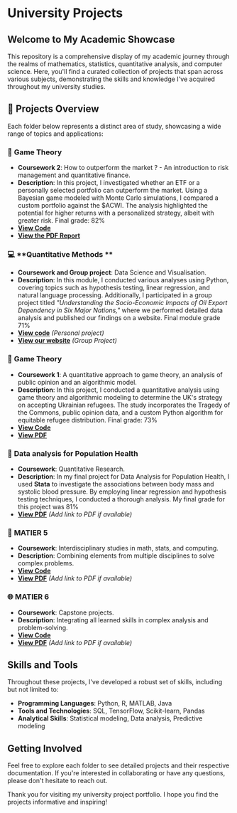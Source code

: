 # University Projects

## Welcome to My Academic Showcase

This repository is a comprehensive display of my academic journey through the realms of mathematics, statistics, quantitative analysis, and computer science. Here, you'll find a curated collection of projects that span across various subjects, demonstrating the skills and knowledge I've acquired throughout my university studies.

## 📂 Projects Overview

Each folder below represents a distinct area of study, showcasing a wide range of topics and applications:

### 🧮 **Game Theory**
- **Coursework 2**: How to outperform the market ? - An introduction to risk management and quantitative finance.
- **Description**: In this project, I investigated whether an ETF or a personally selected portfolio can outperform the market. Using a Bayesian game modeled with Monte Carlo simulations, I compared a custom portfolio against the $ACWI. The analysis highlighted the potential for higher returns with a personalized strategy, albeit with greater risk. Final grade: 82%
- **[View Code](https://github.com/Raphaeldavid203/University-Projects/blob/main/Game%20Theory%20Research%202/quantitative_solutions.ipynb)**
- **[View the PDF Report](https://drive.google.com/file/d/1m3mumh0lodxSIoe8QLEsLYkxbPOkbOHF/view?usp=share_link)**

### 💻 **Quantitative Methods **
- **Coursework and Group project**: Data Science and Visualisation.
- **Description**: In this module, I conducted various analyses using Python, covering topics such as hypothesis testing, linear regression, and natural language processing. Additionally, I participated in a group project titled *"Understanding the Socio-Economic Impacts of Oil Export Dependency in Six Major Nations,"* where we performed detailed data analysis and published our findings on a website. Final module grade 71%
- **[View code](https://github.com/Raphaeldavid203/QM2/tree/main/notebooks)** *(Personal project)* 
- **[View our website](https://medioniraphael.wixsite.com/mysite)** *(Group Project)*

### 🧮 **Game Theory**
- **Coursework 1**: A quantitative approach to game theory, an analysis of public opinion and an algorithmic model.
- **Description**: In this project, I conducted a quantitative analysis using game theory and algorithmic modeling to determine the UK's strategy on accepting Ukrainian refugees. The study incorporates the Tragedy of the Commons, public opinion data, and a custom Python algorithm for equitable refugee distribution. Final grade: 73%
- **[View Code](https://github.com/Raphaeldavid203/University-Projects/blob/main/ERDM_.ipynb)**
- **[View PDF](https://drive.google.com/file/d/1clXLGNg3nWJjcq4oaFKlspSJa43Eku--/view?usp=share_link)**  

### 🧬 **Data analysis for Population Health**
- **Coursework**: Quantitative Research.
- **Description**: In my final project for Data Analysis for Population Health, I used **Stata** to investigate the associations between body mass and systolic blood pressure. By employing linear regression and hypothesis testing techniques, I conducted a thorough analysis. My final grade for this project was 81%
- **[View PDF](https://drive.google.com/file/d/1OEYBQKVmvvtCGFWSfacP5z9-_RHLIVEL/view?usp=share_link)**  *(Add link to PDF if available)*


### 🧬 **MATIER 5**
- **Coursework**: Interdisciplinary studies in math, stats, and computing.
- **Description**: Combining elements from multiple disciplines to solve complex problems.
- **[View Code](https://github.com/yourusername/university-projects/tree/master/MATIER5)**
- **[View PDF](#)**  *(Add link to PDF if available)*

### 🌐 **MATIER 6**
- **Coursework**: Capstone projects.
- **Description**: Integrating all learned skills in complex analysis and problem-solving.
- **[View Code](https://github.com/yourusername/university-projects/tree/master/MATIER6)**
- **[View PDF](#)**  *(Add link to PDF if available)*

## Skills and Tools

Throughout these projects, I've developed a robust set of skills, including but not limited to:

- **Programming Languages**: Python, R, MATLAB, Java
- **Tools and Technologies**: SQL, TensorFlow, Scikit-learn, Pandas
- **Analytical Skills**: Statistical modeling, Data analysis, Predictive modeling

## Getting Involved

Feel free to explore each folder to see detailed projects and their respective documentation. If you're interested in collaborating or have any questions, please don't hesitate to reach out.



Thank you for visiting my university project portfolio. I hope you find the projects informative and inspiring!

